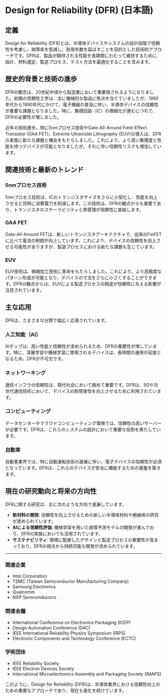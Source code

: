 # Design for Reliability (DFR) (日本語)

## 定義
Design for Reliability (DFR)とは、半導体デバイスやシステムの設計段階で信頼性を考慮し、故障率を低減し、耐用年数を延ばすことを目的とした技術的アプローチです。DFRは、製品が期待される性能を長期間にわたって維持するために、設計、材料選定、製造プロセス、テスト方法を最適化することを含みます。

## 歴史的背景と技術の進歩
DFRの概念は、20世紀中頃から製造業において重要視されるようになりました。初期の信頼性工学は、主に機械的な製品に焦点を当てていましたが、1980年代から1990年代にかけて、電子機器の普及に伴い、半導体デバイスの信頼性が重要な課題となりました。特に、集積回路（IC）の微細化が進むにつれて、DFRの必要性が増しました。

近年の技術進歩、特に5nmプロセス技術やGate-All-Around Field-Effect Transistor (GAA FET)、Extreme Ultraviolet Lithography (EUV)の導入は、DFRの実施に新たな課題と機会をもたらしました。これにより、より高い集積度と性能を持つデバイスが可能となりましたが、それに伴い信頼性リスクも増加しています。

## 関連技術と最新のトレンド

### 5nmプロセス技術
5nmプロセス技術は、ICのトランジスタサイズをさらに小型化し、性能を向上させると同時に消費電力を削減します。この技術は、DFRの観点からも重要であり、トランジスタのスケーラビリティと熱管理が信頼性に直結します。

### GAA FET
Gate-All-Around FETは、新しいトランジスタアーキテクチャで、従来のFinFETに比べて電流の制御が向上しています。これにより、デバイスの信頼性を向上させる可能性がありますが、製造プロセスにおける新たな課題も生じています。

### EUV
EUV技術は、微細加工技術に革命をもたらしました。これにより、より高精度なパターン形成が可能となり、デバイスの寸法をさらに小さくすることができます。DFRの観点からは、EUVによる製造プロセスの精度が信頼性に与える影響が注目されています。

## 主な応用
DFRは、さまざまな分野で幅広く応用されています。

### 人工知能（AI）
AIチップは、高い性能と信頼性が求められるため、DFRの重要性が増しています。特に、深層学習や機械学習に使用されるデバイスは、長時間の運用が前提となるため、DFRが不可欠です。

### ネットワーキング
通信インフラの信頼性は、現代社会において極めて重要です。DFRは、5Gや次世代通信技術において、デバイスの耐障害性を向上させるために利用されています。

### コンピューティング
データセンターやクラウドコンピューティング環境では、信頼性の高いサーバーが必要です。DFRは、これらのシステムの設計において重要な役割を果たしています。

### 自動車
自動車業界では、特に自動運転技術の進展に伴い、電子デバイスの信頼性が必須となっています。DFRは、これらのデバイスが安全に機能するための基盤を築きます。

## 現在の研究動向と将来の方向性
DFRに関する研究は、主に次のような方向で進展しています。

- **新材料の開発**: 信頼性を向上させるための新しい半導体材料や絶縁体の研究が進められています。
- **AIによる信頼性評価**: 機械学習を用いた故障予測モデルの開発が進んでおり、DFRの実施においても活用されています。
- **サステナビリティ**: 環境に配慮したデザインと製造プロセスの重要性が高まっており、DFRの視点から持続可能な開発が求められています。

---

### 関連企業
- Intel Corporation
- TSMC (Taiwan Semiconductor Manufacturing Company)
- Samsung Electronics
- Qualcomm
- NXP Semiconductors

### 関連会議
- International Conference on Electronics Packaging (ICEP)
- Design Automation Conference (DAC)
- IEEE International Reliability Physics Symposium (IRPS)
- Electronic Components and Technology Conference (ECTC)

### 学術団体
- IEEE Reliability Society
- IEEE Electron Devices Society
- International Microelectronics Assembly and Packaging Society (IMAPS) 

このように、Design for Reliability (DFR)は、半導体業界における信頼性向上のための重要なアプローチであり、現在も進化を続けています。